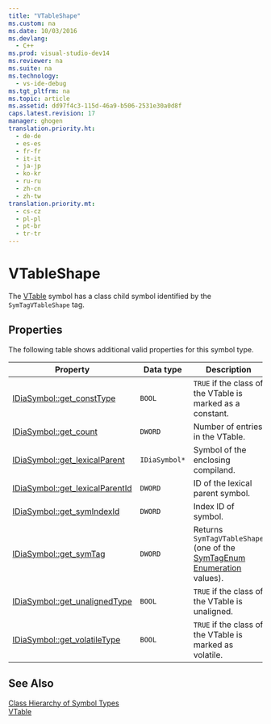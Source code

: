 ```yaml
---
title: "VTableShape"
ms.custom: na
ms.date: 10/03/2016
ms.devlang: 
  - C++
ms.prod: visual-studio-dev14
ms.reviewer: na
ms.suite: na
ms.technology: 
  - vs-ide-debug
ms.tgt_pltfrm: na
ms.topic: article
ms.assetid: dd97f4c3-115d-46a9-b506-2531e30a0d8f
caps.latest.revision: 17
manager: ghogen
translation.priority.ht: 
  - de-de
  - es-es
  - fr-fr
  - it-it
  - ja-jp
  - ko-kr
  - ru-ru
  - zh-cn
  - zh-tw
translation.priority.mt: 
  - cs-cz
  - pl-pl
  - pt-br
  - tr-tr
---
```

# VTableShape
The [VTable](../VS_debugger/VTable.md) symbol has a class child symbol identified by the `SymTagVTableShape` tag.  
  
## Properties  
 The following table shows additional valid properties for this symbol type.  
  
|Property|Data type|Description|  
|--------------|---------------|-----------------|  
|[IDiaSymbol::get_constType](../VS_debugger/IDiaSymbol--get_constType.md)|`BOOL`|`TRUE` if the class of the VTable is marked as a constant.|  
|[IDiaSymbol::get_count](../VS_debugger/IDiaSymbol--get_count.md)|`DWORD`|Number of entries in the VTable.|  
|[IDiaSymbol::get_lexicalParent](../VS_debugger/IDiaSymbol--get_lexicalParent.md)|`IDiaSymbol*`|Symbol of the enclosing compiland.|  
|[IDiaSymbol::get_lexicalParentId](../VS_debugger/IDiaSymbol--get_lexicalParentId.md)|`DWORD`|ID of the lexical parent symbol.|  
|[IDiaSymbol::get_symIndexId](../VS_debugger/IDiaSymbol--get_symIndexId.md)|`DWORD`|Index ID of symbol.|  
|[IDiaSymbol::get_symTag](../VS_debugger/IDiaSymbol--get_symTag.md)|`DWORD`|Returns `SymTagVTableShape` (one of the [SymTagEnum Enumeration](../VS_debugger/SymTagEnum.md) values).|  
|[IDiaSymbol::get_unalignedType](../VS_debugger/IDiaSymbol--get_unalignedType.md)|`BOOL`|`TRUE` if the class of the VTable is unaligned.|  
|[IDiaSymbol::get_volatileType](../VS_debugger/IDiaSymbol--get_volatileType.md)|`BOOL`|`TRUE` if the class of the VTable is marked as volatile.|  
  
## See Also  
 [Class Hierarchy of Symbol Types](../VS_debugger/Class-Hierarchy-of-Symbol-Types.md)   
 [VTable](../VS_debugger/VTable.md)